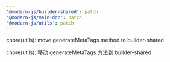 ```yaml
---
'@modern-js/builder-shared': patch
'@modern-js/main-doc': patch
'@modern-js/utils': patch
---
```


chore(utils): move generateMetaTags method to builder-shared

chore(utils): 移动 generateMetaTags 方法到 builder-shared

